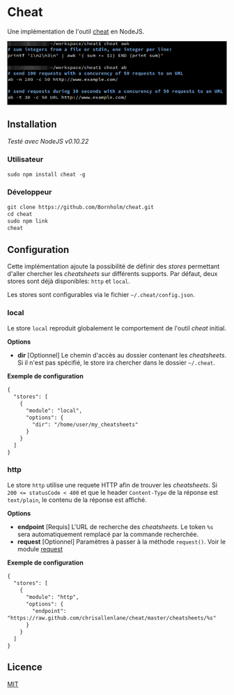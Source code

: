 # Cheat

Une implémentation de l'outil [cheat](https://github.com/chrisallenlane/cheat) en NodeJS.

![Exemple](img/screen.png)


## Installation

_Testé avec NodeJS v0.10.22_

### Utilisateur
```
sudo npm install cheat -g
```

### Développeur
```
git clone https://github.com/Bornholm/cheat.git
cd cheat
sudo npm link
cheat
```

## Configuration

Cette implémentation ajoute la possibilité de définir des _stores_ permettant d'aller chercher les _cheatsheets_ sur différents supports. Par défaut, deux stores sont déjà disponibles: `http` et `local`.

Les stores sont configurables via le fichier `~/.cheat/config.json`.


### local

Le store `local` reproduit  globalement le comportement de l'outil _cheat_ initial.

**Options**
- **dir** [Optionnel] Le chemin d'accès au dossier contenant les _cheatsheets_. Si il n'est pas spécifié, le store ira chercher dans le dossier `~/.cheat`.

**Exemple de configuration**
```
{
  "stores": [
    {
      "module": "local",
      "options": {
        "dir": "/home/user/my_cheatsheets"
      }
    }
  ]
}
```

### http

Le store `http` utilise une requete HTTP afin de trouver les _cheatsheets_. Si `200 <= statusCode < 400` et que le header `Content-Type` de la réponse est `text/plain`, le contenu de la réponse est affiché.

**Options**
- **endpoint** [Requis] L'URL de recherche des _cheatsheets_. Le token `%s` sera automatiquement remplacé par la commande recherchée.
- **request** [Optionnel] Paramètres à passer à la méthode `request()`. Voir le module [request](https://github.com/mikeal/request)

**Exemple de configuration**
```
{
  "stores": [
    {
      "module": "http",
      "options": {
        "endpoint": "https://raw.github.com/chrisallenlane/cheat/master/cheatsheets/%s"
      }
    }
  ]
}
```
## Licence

[MIT](http://mit-license.org/)






